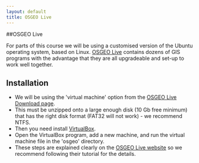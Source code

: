 ```yaml
---
layout: default
title: OSGEO Live
---
```


##OSGEO Live

For parts of this course we will be using a customised version of the Ubuntu
operating system, based on Linux. [OSGEO Live](http://live.osgeo.org/en/index.html)
contains dozens of GIS programs with the advantage that they are all upgradeable and
set-up to work well together.

## Installation

- We will be using the 'virtual machine' option from the
[OSGEO Live Download page](http://live.osgeo.org/en/download.html).
- This must be unzipped onto a large enough disk (10 Gb free minimum)
that has the right disk format (FAT32 will not work) - we recommend NTFS.
- Then you need install [VirtualBox](https://www.virtualbox.org/wiki/Downloads).
- Open the VirtualBox program, add a new machine, and run the virtual machine file
in the 'osgeo' directory.
- These steps are explained clearly on the [OSGEO Live website](http://live.osgeo.org/en/quickstart/virtualization_quickstart.html) so we recommend following their tutorial
for the details.
